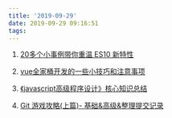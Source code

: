 ```yaml
---
title: '2019-09-29'
date: 2019-09-29 09:16:51
tags:
---
```


1. [20多个小事例带你重温 ES10 新特性](https://juejin.im/post/5d8ff489f265da5ba46f3f9e)

2. [vue全家桶开发的一些小技巧和注意事项](https://juejin.im/post/5d8c6a97e51d45782c23fa69)

3. [《javascript高级程序设计》核心知识总结](https://juejin.im/post/5d8c86d06fb9a04e172071a0)

4. [Git 游戏攻略(上篇)- 基础&高级&整理提交记录](https://juejin.im/post/5d8eba9de51d4578502c2475)